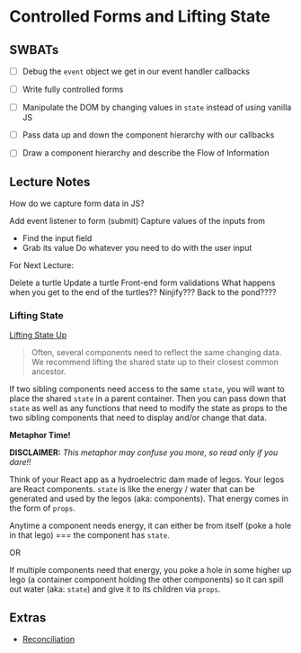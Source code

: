 Controlled Forms and Lifting State
======================

## SWBATs

- [ ] Debug the `event` object we get in our event handler callbacks
- [ ] Write fully controlled forms

- [ ] Manipulate the DOM by changing values in `state` instead of using vanilla JS

- [ ] Pass data up and down the component hierarchy with our callbacks
- [ ] Draw a component hierarchy and describe the Flow of Information

## Lecture Notes

How do we capture form data in JS?

Add event listener to form (submit)
Capture values of the inputs from
  - Find the input field
  - Grab its value
Do whatever you need to do with the user input


 For Next Lecture:

 Delete a turtle
 Update a turtle
 Front-end form validations
 What happens when you get to the end of the turtles??
 Ninjify???
 Back to the pond????


### Lifting State

[Lifting State Up](https://reactjs.org/docs/lifting-state-up.html)

> Often, several components need to reflect the same changing data. We recommend lifting the shared state up to their closest common ancestor.

If two sibling components need access to the same `state`, you will want to place the shared `state` in a parent container. Then you can pass down that `state` as well as any functions that need to modify the state as props to the two sibling components that need to display and/or change that data.

**Metaphor Time!**

**DISCLAIMER:** _This metaphor may confuse you more, so read only if you dare!!_

Think of your React app as a hydroelectric dam made of legos. Your legos are React components. `state` is like the energy / water that can be generated and used by the legos (aka: components). That energy comes in the form of `props`.

Anytime a component needs energy, it can either be from itself (poke a hole in that lego) === the component has `state`.

OR

If multiple components need that energy, you poke a hole in some higher up lego (a container component holding the other components) so it can spill out water (aka: `state`) and give it to its children via `props`.

## Extras

- [Reconciliation](https://reactjs.org/docs/reconciliation.html)
